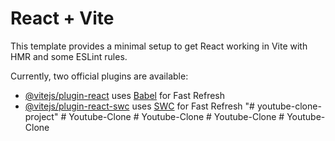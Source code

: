# React + Vite

This template provides a minimal setup to get React working in Vite with HMR and some ESLint rules.

Currently, two official plugins are available:

- [@vitejs/plugin-react](https://github.com/vitejs/vite-plugin-react/blob/main/packages/plugin-react/README.md) uses [Babel](https://babeljs.io/) for Fast Refresh
- [@vitejs/plugin-react-swc](https://github.com/vitejs/vite-plugin-react-swc) uses [SWC](https://swc.rs/) for Fast Refresh
"# youtube-clone-project" 
#   Y o u t u b e - C l o n e  
 #   Y o u t u b e - C l o n e  
 #   Y o u t u b e - C l o n e  
 #   Y o u t u b e - C l o n e  
 